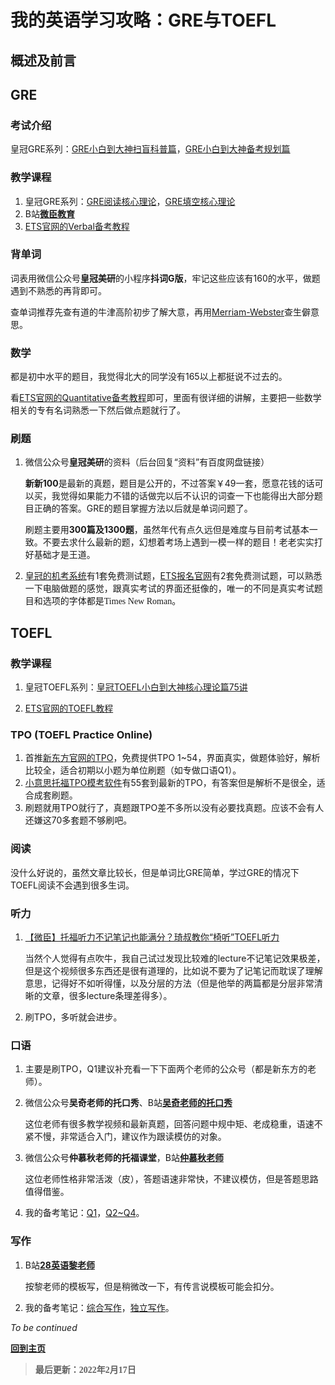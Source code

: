 # 我的英语学习攻略：GRE与TOEFL

## 概述及前言

## GRE

### 考试介绍

皇冠GRE系列：[GRE小白到大神扫盲科普篇](https://www.bilibili.com/video/BV1NK4y1s7Z7)，[GRE小白到大神备考规划篇](https://www.bilibili.com/video/BV11y4y1p7qi)

### 教学课程

1. 皇冠GRE系列：[GRE阅读核心理论](https://www.bilibili.com/video/BV1gh41117J1)，[GRE填空核心理论](https://www.bilibili.com/video/BV1X5411E77u)
2. B站[**微臣教育**](https://space.bilibili.com/393277742)
3. [ETS官网的Verbal备考教程](https://www.ets.org/gre/revised_general/prepare/verbal_reasoning/)

### 背单词

词表用微信公众号**皇冠美研**的小程序**抖词G版**，牢记这些应该有160的水平，做题遇到不熟悉的再背即可。

查单词推荐先查有道的牛津高阶初步了解大意，再用[Merriam-Webster](https://www.merriam-webster.com/)查生僻意思。

### 数学

都是初中水平的题目，我觉得北大的同学没有165以上都挺说不过去的。

看[ETS官网的Quantitative备考教程](https://www.ets.org/gre/revised_general/prepare/quantitative_reasoning/)即可，里面有很详细的讲解，主要把一些数学相关的专有名词熟悉一下然后做点题就行了。

### 刷题

1. 微信公众号**皇冠美研**的资料（后台回复“资料”有百度网盘链接）

   **新新100**是最新的真题，题目是公开的，不过答案￥49一套，愿意花钱的话可以买，我觉得如果能力不错的话做完以后不认识的词查一下也能得出大部分题目正确的答案。GRE的题目掌握方法以后就是单词问题了。

   刷题主要用**300篇及1300题**，虽然年代有点久远但是难度与目前考试基本一致。不要去求什么最新的题，幻想着考场上遇到一模一样的题目！老老实实打好基础才是王道。

2. [皇冠的机考系统](https://www.gre.vip/home)有1套免费测试题，[ETS报名官网](https://ereg.ets.org/ereg/public/jump?_p=GRI)有2套免费测试题，可以熟悉一下电脑做题的感觉，跟真实考试的界面还挺像的，唯一的不同是真实考试题目和选项的字体都是<font face="Times New Roman">Times New Roman</font>。

## TOEFL

### 教学课程

1. 皇冠TOEFL系列：[皇冠TOEFL小白到大神核心理论篇75讲](https://www.bilibili.com/video/BV1xh411H7H1)

2. [ETS官网的TOEFL教程](https://www.ets.org/toefl/test-takers/ibt/about)

### TPO (TOEFL Practice Online)

1. 首推[新东方官网的TPO](https://liuxue.koolearn.com/toefl/read/)，免费提供TPO 1~54，界面真实，做题体验好，解析比较全，适合初期以小题为单位刷题（如专做口语Q1）。
2. [小意思托福TPO模考软件](http://www.xiaoxiaoyisi.com/)有55套到最新的TPO，有答案但是解析不是很全，适合成套刷题。
3. 刷题就用TPO就行了，真题跟TPO差不多所以没有必要找真题。应该不会有人还嫌这70多套题不够刷吧。

### 阅读

没什么好说的，虽然文章比较长，但是单词比GRE简单，学过GRE的情况下TOEFL阅读不会遇到很多生词。

### 听力

1. [【微臣】托福听力不记笔记也能满分？琦叔教你“椅听”TOEFL听力](https://www.bilibili.com/video/BV1kb411G7WA)

   当然个人觉得有点吹牛，我自己试过发现比较难的lecture不记笔记效果极差，但是这个视频很多东西还是很有道理的，比如说不要为了记笔记而耽误了理解意思，记得好不如听得懂，以及分层的方法（但是他举的两篇都是分层非常清晰的文章，很多lecture条理差得多）。

2. 刷TPO，多听就会进步。

### 口语

1. 主要是刷TPO，Q1建议补充看一下下面两个老师的公众号（都是新东方的老师）。

2. 微信公众号**吴奇老师的托口秀**、B站[**吴奇老师的托口秀**](https://space.bilibili.com/473498779)

   这位老师有很多教学视频和最新真题，回答问题中规中矩、老成稳重，语速不紧不慢，非常适合入门，建议作为跟读模仿的对象。

3. 微信公众号**仲慕秋老师的托福课堂**，B站[**仲慕秋老师**](https://space.bilibili.com/480825673)

   这位老师性格非常活泼（皮），答题语速非常快，不建议模仿，但是答题思路值得借鉴。

4. 我的备考笔记：[Q1]()，[Q2~Q4]()。

### 写作

1. B站[**28英语黎老师**](https://space.bilibili.com/285893593)

   按黎老师的模板写，但是稍微改一下，有传言说模板可能会扣分。

2. 我的备考笔记：[综合写作]()，[独立写作]()。



*To be continued*

**<a href="/index.html">回到主页</a>**

> **<font face="华文中宋">最后更新：2022年2月17日</font>**
